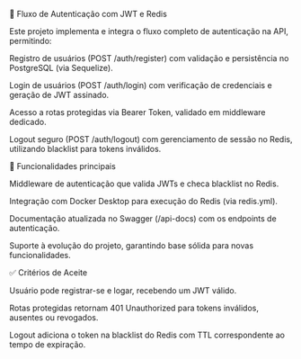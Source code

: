 🔐 Fluxo de Autenticação com JWT e Redis

Este projeto implementa e integra o fluxo completo de autenticação na API, permitindo:

Registro de usuários (POST /auth/register) com validação e persistência no PostgreSQL (via Sequelize).

Login de usuários (POST /auth/login) com verificação de credenciais e geração de JWT assinado.

Acesso a rotas protegidas via Bearer Token, validado em middleware dedicado.

Logout seguro (POST /auth/logout) com gerenciamento de sessão no Redis, utilizando blacklist para tokens inválidos.

🔑 Funcionalidades principais

Middleware de autenticação que valida JWTs e checa blacklist no Redis.

Integração com Docker Desktop para execução do Redis (via redis.yml).

Documentação atualizada no Swagger (/api-docs) com os endpoints de autenticação.

Suporte à evolução do projeto, garantindo base sólida para novas funcionalidades.

✅ Critérios de Aceite

Usuário pode registrar-se e logar, recebendo um JWT válido.

Rotas protegidas retornam 401 Unauthorized para tokens inválidos, ausentes ou revogados.

Logout adiciona o token na blacklist do Redis com TTL correspondente ao tempo de expiração.

